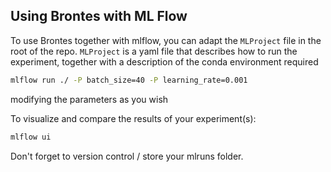 ## Using Brontes with ML Flow

To use Brontes together with mlflow, you can adapt the `MLProject` file in the 
root of the repo.
`MLProject` is a yaml file that describes how to run the experiment, together with 
a description of the conda environment required

```sh
mlflow run ./ -P batch_size=40 -P learning_rate=0.001

```

modifying the parameters as you wish

To visualize and compare the results of your experiment(s):

```sh
mlflow ui
```

Don't forget to version control / store your mlruns folder.
